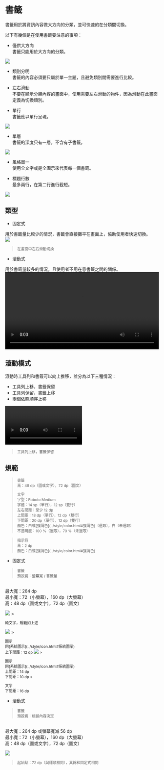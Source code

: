 # 書籤

書籤用於將資訊內容做大方向的分類，並可快速的在分類間切換。

> 

以下有幾個是在使用書籤要注意的事項：
* 僅供大方向  
書籤只能用於大方向的分類。

<img src="http://material-design.storage.googleapis.com/publish/material_v_4/material_ext_publish/0B6Okdz75tqQscExOcHhfYUdNZlE/components_tabs_usage_example1.png" style="max-width:50%"/>

* 類別分明  
書籤的內容必須要只屬於單一主題，且避免類別間需要進行比較。

* 左右滑動  
不要在顯示分類內容的畫面中，使用需要左右滑動的物件，因為滑動在此畫面定義為切換類別。

* 單行  
書籤應以單行呈現。

<img src="http://material-design.storage.googleapis.com/publish/material_v_4/material_ext_publish/0B6Okdz75tqQsTTdvazhjTHlsWjg/components_tabs_usage_example5.png" style="max-width:50%"/>

* 單層  
書籤的深度只有一層，不含有子書籤。

<img src="http://material-design.storage.googleapis.com/publish/material_v_4/material_ext_publish/0B6Okdz75tqQsVmowR3NUVWoxVWs/components_tabs_usage_example3.png" style="max-width:50%"/>

* 風格單一  
使用全文字或是全圖示來代表每一個書籤。

* 標題行數  
最多兩行，在第二行進行截短。

<img src="http://material-design.storage.googleapis.com/publish/material_v_4/material_ext_publish/0Bzhp5Z4wHba3WFR6bnJvaG9wclk/components_tabs_usage_content1.png" style="max-width:50%"/>

## 類型
* 固定式  

用於書籤量比較少的情況，書籤會直接攤平在畫面上，協助使用者快速切換。  
<img src="http://material-design.storage.googleapis.com/publish/material_v_4/material_ext_publish/0B6Okdz75tqQsNHMyNDg1YWtVcHM/components_tabs_typesoftabs_mobile1.png" style="max-width:50%"/>
> <p style="font-size: 12px">在畫面中左右滑動切換</p>

* 滾動式  

用於書籤量較多的情況，且使用者不用在意書籤之間的關係。
<video height="auto" width="100%" preload="metadata" loop="" controls>
  <source src=http://material-design.storage.googleapis.com/publish/material_v_4/material_ext_publish/0B6Okdz75tqQsY1JuWnJGSHpiQkE/components-tabs-typesoftabs_scrollable_tabs_01_xhdpi_003.webm" type="video/webm">
  <source src="http://material-design.storage.googleapis.com/publish/material_v_4/material_ext_publish/0B6Okdz75tqQsY1JuWnJGSHpiQkE/components-tabs-typesoftabs_scrollable_tabs_01_xhdpi_003.mp4" type="video/mp4">
</video>

## 滾動模式
滾動時工具列和書籤可以向上推移，並分為以下三種情況：
* 工具列上移，書籤保留
* 工具列保留，書籤上移
* 兩個依照順序上移

<video height="auto" width="50%" preload="metadata" loop="" controls>
  <source src=http://material-design.storage.googleapis.com/publish/material_v_4/material_ext_publish/0B6Okdz75tqQsQ0ZQalNKOGxTNjA/patterns-scrolling-techniques_tabs_xhdpi_004.webm" type="video/webm">
  <source src="http://material-design.storage.googleapis.com/publish/material_v_4/material_ext_publish/0B6Okdz75tqQsQ0ZQalNKOGxTNjA/patterns-scrolling-techniques_tabs_xhdpi_004.mp4" type="video/mp4">
</video>

> <p style="font-size: 12px">工具列上移，書籤保留</p>

## 規範
> <p style="font-size: 12px">書籤<br>高：48 dp（圖或文字），72 dp（圖文）</p>
> <p style="font-size: 12px">文字<br>字型：Roboto Medium<br>字體：14 sp（單行），12 sp（雙行）<br>左右間距：至少 12 dp<br>上間距：18 dp（單行），12 dp（雙行）<br>下間距：20 dp（單行），12 dp（雙行）<br>顏色：白或[強調色](../style/color.html#強調色)（選取），白（未選取）<br>不透明度：100 %（選取），70 %（未選取）<br>

> <p style="font-size: 12px">指示符<br>高：2 dp<br>顏色：白或[強調色](../style/color.html#強調色)

* 固定式

> <p style="font-size: 12px">書籤<br>預設寬：螢幕寬 / 書籤量
<br>最大寬：264 dp<br>最小寬：72（小螢幕），160 dp（大螢幕）<br>高：48 dp（圖或文字），72 dp（圖文）</p>

<img src="http://material-design.storage.googleapis.com/publish/material_v_4/material_ext_publish/0B6Okdz75tqQsR0pYZkJlYUUzZ3c/components_tabs_usage_specs1.png" style="max-width:50%"/>
> <p style="font-size: 12px">純文字，規範如上述</p>

<img src="http://material-design.storage.googleapis.com/publish/material_v_4/material_ext_publish/0B6Okdz75tqQsS1lGVXlPdXVzRFk/components_tabs_usage_specs9.png" style="max-width:50%"/>
> <p style="font-size: 12px">圖示<br>同[系統圖示](../style/icon.html#系統圖示)<br>上下間距：12 dp

<img src="http://material-design.storage.googleapis.com/publish/material_v_4/material_ext_publish/0B6Okdz75tqQscktCWWFUUld2U1E/components_tabs_usage_specs7.png" style="max-width:50%"/>
> <p style="font-size: 12px">圖示<br>同[系統圖示](../style/icon.html#系統圖示)<br>上間距：14 dp<br>下間距：10 dp
> <p style="font-size: 12px">文字<br>下間距：16 dp

* 滾動式

> <p style="font-size: 12px">書籤<br>預設寬：根據內容決定
<br>最大寬：264 dp 或螢幕寬減 56 dp<br>最小寬：72（小螢幕），160 dp（大螢幕）<br>高：48 dp（圖或文字），72 dp（圖文）</p>
<img src="http://material-design.storage.googleapis.com/publish/material_v_4/material_ext_publish/0B6Okdz75tqQsQ2l2R1lSU0hzZkE/components_tabs_usage_specs11.png" style="max-width:50%"/>
> <p style="font-size: 12px">起始點：72 dp（與標頭相同），其餘和固定式相同</p>
